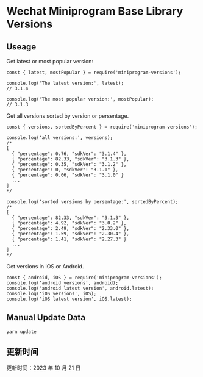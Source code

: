 
# Wechat Miniprogram Base Library Versions

## Useage

Get latest or most popular version:

```;
const { latest, mostPopular } = require('miniprogram-versions');

console.log('The latest version:', latest);
// 3.1.4

console.log('The most popular version:', mostPopular);
// 3.1.3

```

Get all versions sorted by version or persentage.

```
const { versions, sortedByPercent } = require('miniprogram-versions');

console.log('all versions:', versions);
/*
[
  { "percentage": 0.76, "sdkVer": "3.1.4" },
  { "percentage": 82.33, "sdkVer": "3.1.3" },
  { "percentage": 0.35, "sdkVer": "3.1.2" },
  { "percentage": 0, "sdkVer": "3.1.1" },
  { "percentage": 0.06, "sdkVer": "3.1.0" }
  ...
]
*/

console.log('sorted versions by persentage:', sortedByPercent);
/*
[
  { "percentage": 82.33, "sdkVer": "3.1.3" },
  { "percentage": 4.92, "sdkVer": "3.0.2" },
  { "percentage": 2.49, "sdkVer": "2.33.0" },
  { "percentage": 1.59, "sdkVer": "2.30.4" },
  { "percentage": 1.41, "sdkVer": "2.27.3" }
  ...
]
*/
```

Get versions in iOS or Android.

```
const { android, iOS } = require('miniprogram-versions');
console.log('android versions', android);
console.log('android latest version', android.latest);
console.log('iOS versions', iOS);
console.log('iOS latest version', iOS.latest);
```

## Manual Update Data

```
yarn update
```

## 更新时间

更新时间：2023 年 10 月 21 日
